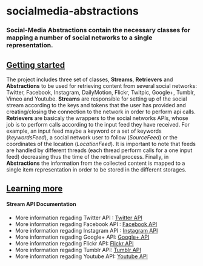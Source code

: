socialmedia-abstractions
========================


<h3>Social-Media Abstractions contain the necessary classes for mapping a number of social networks to a single representation.</h3>

<h2><u>Getting started</u></h2>
<p>The project includes three set of classes, <strong>Streams</strong>, <strong>Retrievers</strong> and <strong>Abstractions</strong> to be used for retrieving content from several social networks: Twitter, Facebook, Instagram, DailyMotion, Flickr, Twitpic, Google+, Tumblr, Vimeo and Youtube. <strong>Streams</strong> are responsible for setting up of the social stream according to the keys and tokens that the user has provided and creating/closing the connection to the network in order to perform api calls. <strong>Retrievers</strong> are basicaly the wrappers to the social networks APIs, whose job is to perform calls according to the input feed they have received. For example, an input feed maybe a keyword or a set of keywords (<i>keywordsFeed</i>), a social network user to follow (<i>SourceFeed</i>) or the coordinates of the location (<i>LocationFeed</i>). It is important to note that feeds are handled by different threads (each thread perform calls for a one input feed) decreasing thus the time of the retrieval process. Finally, in <strong>Abstractions</strong> the information from the collected content is mapped to a single item representation in order to be stored in the different storages. </p>

<h2><u>Learning more</u></h2>

<p><h4>Stream API Documentation</h4></p>

<ul>
<li>More information regading Twitter API : <a href="http://twitter4j.org/en/">Twitter API</a></li>
<li>More information regading Facebook API : <a href="http://restfb.com/">Facebook API</a></li>
<li>More information regading Instagram API : <a href="https://github.com/sachin-handiekar/jInstagram">Instagram API</a></li>
<li>More information regading Google+ API: <a href="https://developers.google.com/+/quickstart/java">Google+ API</a></li>
<li>More information regading Flickr API: <a href="http://www.flickr.com/services/api/">Flickr API</a></li>
<li>More information regading Tumblr API: <a href="https://github.com/tumblr/jumblr">Tumblr API</a></li>
<li>More information regading Youtube API: <a href="https://developers.google.com/youtube/v3/">Youtube API</a></li>
</ul>
